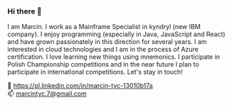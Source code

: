 ### Hi there 👋


I am Marcin. I work as a Mainframe Specialist in kyndryl (new IBM company). I enjoy programming (especially in Java, JavaScript and React) and have grown passionately in this direction for several years. I am interested in cloud technologies and I am in the process of Azure certification. I love learning new things using mnemonics. I participate in Polish Championship competitions and in the near future I plan to participate in international competitions.
Let's stay in touch!

:calling: https://pl.linkedin.com/in/marcin-tyc-13010b17a <br />
:mailbox: marcintyc.7@gmail.com


<!--
**marcintyc/marcintyc** is a ✨ _special_ ✨ repository because its `README.md` (this file) appears on your GitHub profile.

Here are some ideas to get you started:

- 🔭 I’m currently working on ...
- 🌱 I’m currently learning ...
- 👯 I’m looking to collaborate on ...
- 🤔 I’m looking for help with ...
- 💬 Ask me about ...
- 📫 How to reach me: ...
- 😄 Pronouns: ...
- ⚡ Fun fact: ...
-->
